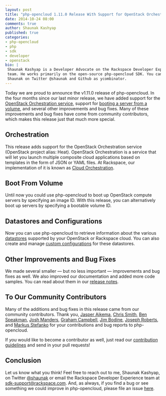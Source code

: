 ```yaml
---
layout: post
title: "php-opencloud 1.11.0 Release With Support for OpenStack Orchestration, Boot From Volume, Other Impovements, and Bug Fixes"
date: 2014-10-24 08:00
comments: true
author: Shaunak Kashyap
published: true
categories:
- php-opencloud
- php
- sdk
- developer
- openstack
bio: |
 Shaunak Kashyap is a Developer Advocate on the Rackspace Developer Experience
 team. He works primarily on the open-source php-opencloud SDK. You can find
 Shaunak on Twitter @shaunak and Github as ycombinator.
---
```


Today we are proud to announce the v1.11.0 release of php-opencloud. In the four months since our last minor release, we have added support for the [OpenStack Orchestration service](https://wiki.openstack.org/wiki/Heat), support for [booting a server from a volume](http://docs.openstack.org/user-guide/content/boot_from_volume.html), and several other improvements and bug fixes. Many of these improvements and bug fixes have come from community contributors, which makes this release just that much more special.

<!-- more -->

## Orchestration

This release adds support for the OpenStack Orchestration service (OpenStack project alias: Heat). OpenStack Orchestration is a service that will let you launch multiple composite cloud applications based on templates in the form of JSON or YAML files. At Rackspace, our implementation of it is known as [Cloud Orchestration](http://www.rackspace.com/cloud/orchestration/).

## Boot From Volume

Until now you could use php-opencloud to boot up OpenStack compute servers by specifying an image ID. With this release, you can alternatively boot up servers by specifying a bootable volume ID.

## Datastores and Configurations

Now you can use php-opencloud to retrieve information about the various [datastores](http://docs.rackspace.com/cdb/api/v1.0/cdb-devguide/content/datastore_types_and_versions.html) supported by your OpenStack or Rackspace cloud. You can also create and manage [custom configurations](http://docs.rackspace.com/cdb/api/v1.0/cdb-devguide/content/configurations.html) for these datastores.

## Other Improvements and Bug Fixes

We made several smaller &mdash; but no less important &mdash; improvements and bug fixes as well. We also improved our documentation and added more code samples. You can read about them in our [release notes](https://github.com/rackspace/php-opencloud/releases/tag/v1.11.0).

## To Our Community Contributors
Many of the additions and bug fixes in this release came from our community contributors. Thank you, [Jasper Aikema](https://github.com/asusk7m550), [Chris Smith](https://github.com/cs278), [Ben Speakman](https://github.com/Ben-Speakman), [Josh Manders](https://github.com/killswitch), [Graham Campbell](https://github.com/GrahamCampbell), [Jim Bodine](https://github.com/jsbodine), [Joseph Roberts](https://github.com/jjtroberts), and [Markus Stefanko](https://github.com/mastef) for your contributions and bug reports to php-opencloud.

If _you_ would like to become a contributor as well, just read our [contribution guidelines](https://github.com/rackspace/php-opencloud/blob/working/CONTRIBUTING.md) and send in your pull requests!

## Conclusion

Let us know what you think! Feel free to reach out to me, Shaunak Kashyap, on Twitter [@shaunak](https://twitter.com/shaunak) or email the Rackspace Developer Experience team at [sdk-support@rackspace.com](mailto:sdk-support@rackspace.com). And, as always, if you find a bug or see something we could improve in php-opencloud, please file an issue [here](https://github.com/rackspace/php-opencloud/issues).
